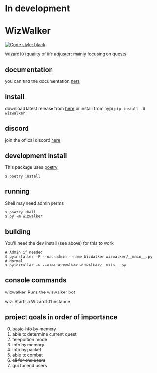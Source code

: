 # In development
# WizWalker

[![Code style: black](https://img.shields.io/badge/code%20style-black-000000.svg)](https://github.com/psf/black)

Wizard101 quality of life adjuster; mainly focusing on quests

## documentation
you can find the documentation [here](https://starrfox.github.io/wizwalker/)

## install
download latest release from [here](https://github.com/StarrFox/WizWalker/releases)
or install from pypi `pip install -U wizwalker`

## discord
join the offical discord [here](https://discord.gg/JHrdCNK)

## development install
This package uses [poetry](https://python-poetry.org/)
```shell script
$ poetry install
```

## running
Shell may need admin perms
```shell script
$ poetry shell
$ py -m wizwalker
```

## building
You'll need the dev install (see above) for this to work
```shell script
# Admin if needed
$ pyinstaller -F --uac-admin --name WizWalker wizwalker/__main__.py
# Normal
$ pyinstaller -F --name WizWalker wizwalker/__main__.py
```

## console commands
wizwalker: Runs the wizwalker bot

wiz: Starts a Wizard101 instance

## project goals in order of importance
0. ~~basic info by memory~~
1. able to determine current quest
2. teleportion mode
3. info by memory
4. info by packet
5. able to combat
6. ~~cli for end users~~
7. gui for end users
